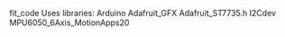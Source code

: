 fit_code
Uses libraries:
  Arduino
  Adafruit_GFX
  Adafruit_ST7735.h
  I2Cdev
  MPU6050_6Axis_MotionApps20
